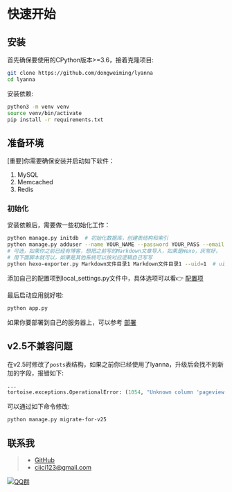 # 快速开始

## 安装

首先确保要使用的CPython版本>=3.6，接着克隆项目:

```bash
git clone https://github.com/dongweiming/lyanna
cd lyanna
```

安装依赖:

```bash
python3 -m venv venv
source venv/bin/activate
pip install -r requirements.txt
```

## 准备环境

[重要]你需要确保安装并启动如下软件：

1. MySQL
2. Memcached
3. Redis

### 初始化

安装依赖后，需要做一些初始化工作：

```bash
python manage.py initdb  # 初始化数据库，创建表结构和索引
python manage.py adduser --name YOUR_NAME --password YOUR_PASS --email YOUR_EMAIL  # 创建可登录后台的管理员账号
# 可选，如果你之前已经有博客，想把之前写的Markdown文章导入，如果是Hexo，灰常好，
# 用下面脚本就可以，如果是其他系统可以按对应逻辑自己写写
python hexo-exporter.py Markdown文件目录1 Markdown文件目录1 --uid=1  # uid是上面创建的管理员账号ID
```

添加自己的配置项到local_settings.py文件中，具体选项可以看👉 [配置项](configuration.md)

最后启动应用就好啦:

```bash
python app.py
```

如果你要部署到自己的服务器上，可以参考 [部署](deploying.md)

## v2.5不兼容问题

在v2.5时修改了`posts`表结构，如果之前你已经使用了lyanna，升级后会找不到新加的字段，报错如下:

```python
...
tortoise.exceptions.OperationalError: (1054, "Unknown column 'pageview' in 'field list'")
```

可以通过如下命令修改:

```bash
python manage.py migrate-for-v25
```

## 联系我

> - [GitHub](https://github.com/dongweiming "github")
> - [ciici123@gmail.com](mailto:ciici123@gmail.com)

[![QQ群](https://img.shields.io/badge/QQ%E7%BE%A4-522012167-yellowgreen.svg)](https://jq.qq.com/?_wv=1027&k=5RS89BW)
